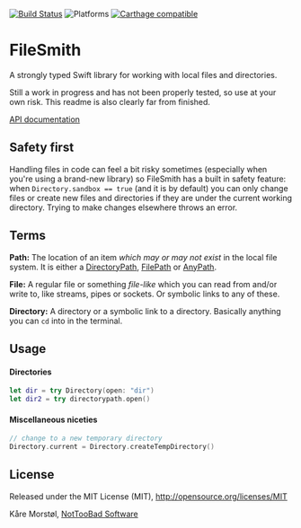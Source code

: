 [![Build Status](https://travis-ci.org/kareman/FileSmith.svg?branch=master)](https://travis-ci.org/kareman/FileSmith) ![Platforms](https://img.shields.io/badge/platforms-macOS%20%7C%20iOS%20%7C%20tvOS%20%7C%20WatchOS%20%7C%20Linux-lightgrey.svg) [![Carthage compatible](https://img.shields.io/badge/Carthage-compatible-4BC51D.svg?style=flat)](https://github.com/Carthage/Carthage)

# FileSmith

A strongly typed Swift library for working with local files and directories.

Still a work in progress and has not been properly tested, so use at your own risk. This readme is also clearly far from finished.

[API documentation](https://kareman.github.io/FileSmith/)

## Safety first

Handling files in code can feel a bit risky sometimes (especially when you're using a brand-new library) so FileSmith has a built in safety feature: when `Directory.sandbox == true` (and it is by default) you can only change files or create new files and directories if they are under the current working directory. Trying to make changes elsewhere throws an error.

## Terms

**Path:**
The location of an item _which may or may not exist_ in the local file system. It is either a [DirectoryPath](https://kareman.github.io/FileSmith/Structs/DirectoryPath.html), [FilePath](https://kareman.github.io/FileSmith/Structs/FilePath.html) or [AnyPath](https://kareman.github.io/FileSmith/Structs/AnyPath.html).

**File:**
A regular file or something _file-like_ which you can read from and/or write to, like streams, pipes or sockets. Or symbolic links to any of these.

**Directory:**
A directory or a symbolic link to a directory. Basically anything you can `cd` into in the terminal.

## Usage

#### Directories

```swift
let dir = try Directory(open: "dir") 
let dir2 = try directorypath.open()

```

#### Miscellaneous niceties

```swift
// change to a new temporary directory
Directory.current = Directory.createTempDirectory()

```



## License

Released under the MIT License (MIT), http://opensource.org/licenses/MIT

Kåre Morstøl, [NotTooBad Software](http://nottoobadsoftware.com)

